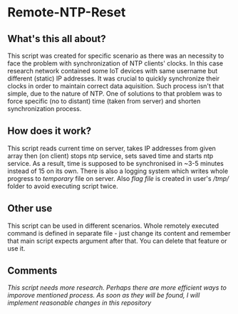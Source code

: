 # Remote-NTP-Reset
## What's this all about?
This script was created for specific scenario as there was an necessity to face the problem with synchronization of NTP clients' clocks. In this case research network contained some IoT devices with same username but different (static) IP addresses. It was crucial to quickly synchronize their clocks in order to maintain correct data aquisition. Such process isn't that simple, due to the nature of NTP. One of solutions to that problem was to force specific (no to distant) time (taken from server) and shorten synchronization process. 
## How does it work?
This script reads current time on server, takes IP addresses from given array then (on client) stops ntp service, sets saved time and starts ntp service. As a result, time is supposed to be synchronised in ~3-5 minutes instead of 15 on its own. 
There is also a logging system which writes whole progress to *temporary* file on server. Also *flag file* is created in user's */tmp/* folder to avoid executing script twice. 
## Other use
This script can be used in different scenarios. Whole remotely executed command is defined in separate file - just change its content and remember that main script expects argument after that. You can delete that feature or use it. 
## Comments
*This script needs more research. Perhaps there are more efficient ways to imporove mentioned process. As soon as they will be found, I will implement reasonable changes in this repository*
